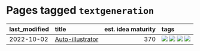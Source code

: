 # Pages tagged `textgeneration`

|last_modified|title|est. idea maturity|tags
|:---|:---|---:|:---|
|2022-10-02|[Auto-illustrator](../auto-illustrator.md)|370|[![](https://img.shields.io/badge/tag-artificialintelligence-10cdd6)](../tags/artificialintelligence.md) [![](https://img.shields.io/badge/tag-automation-1754e4)](../tags/automation.md) [![](https://img.shields.io/badge/tag-gpt-208450)](../tags/gpt.md) [![](https://img.shields.io/badge/tag-textgeneration-e4f90)](../tags/textgeneration.md)|